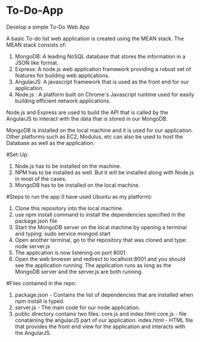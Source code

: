 # To-Do-App
Develop a simple To-Do Web App

A basic To-do list web application is created using the MEAN stack. The MEAN stack consists of:
1. MongoDB: A leading NoSQL database that stores the information in a JSON like format.
2. Express: A node.js web application framework providing a robust set of features for building web applications.
3. AngularJS: A javascript framework that is used as the front end for our application.
4. Node.js : A platform built on Chrome's Javascript runtime used for easily building efficient network applications.

Node.js and Express are used to build the API that is called by the AngularJS to interact with the data that is stored in our MongoDB.

MongoDB is installed on the local machine and it is used for our application. Other platforms such as EC2, Modulus, etc
can also be used to host the Database as well as the application.

#Set-Up:
1. Node.js has to be installed on the machine.
2. NPM has to be installed as well. But it will be installed along with Node.js in most of the cases.
3. MongoDB has to be installed on the local machine.

#Steps to run the app (I have used Ubuntu as my platform):
1. Clone this repository into the local machine.
2. use npm install command to install the dependencies specified in the package.json file
3. Start the MongoDB server on the local machine by opening a terminal and typing: sudo service mongod start
4. Open another terminal, go to the repository that was cloned and type: node server.js
5. The application is now listening on port 8001
6. Open the web browser and redirect to localhost:8001 and you should see the application running. The application runs as long
as the MongoDB server and the server.js are both running.

#Files contained in the repo:
1. package.json - Contains the list of dependencies that are installed when npm install is typed.
2. server.js - The main code for our node application. 
3. public directory contains two files: core.js and index.html
	core.js - file conataining the angularJS part of our application.
	index.html - HTML file that provides the front end view for the application and interacts with the AngularJS.